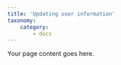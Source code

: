 ```yaml
---
title: 'Updating user information'
taxonomy:
    category:
        - docs
---
```


Your page content goes here.